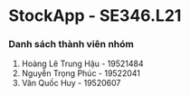 # StockApp - SE346.L21 

### Danh sách thành viên nhóm

1. Hoàng Lê Trung Hậu - 19521484
2. Nguyễn Trọng Phúc  - 19522041
3. Văn Quốc Huy       - 19520607
